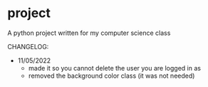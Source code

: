 # project

A python project written for my computer science class

CHANGELOG:
  - 11/05/2022
     - made it so you cannot delete the user you are logged in as
     - removed the background color class (it was not needed)
